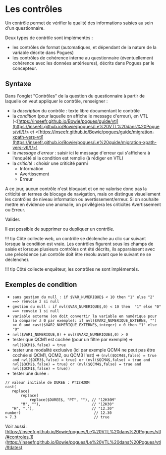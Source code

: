 # Les contrôles

Un contrôle permet de vérifier la qualité des informations saisies au sein d'un questionnaire.

Deux types de contrôle sont implémentés :
- les contrôles de format (automatiques, et dépendant de la nature de la variable décrite dans Pogues)
- les contrôles de cohérence interne au questionnaire (éventuellement cohérence avec les données antérieures), décrits dans Pogues par le concepteur.

## Syntaxe

Dans l'onglet "Contrôles" de la question du questionnaire à partir de laquelle on veut appliquer le contrôle, renseigner :

- la _description_ du contrôle : texte libre documentant le contrôle
- la _condition_ (pour laquelle on affiche le message d'erreur), en VTL (<[https://inseefr.github.io/Bowie/pogues/guide/vtl](https://inseefr.github.io/Bowie/pogues/Le%20VTL%20dans%20Pogues/vtl/)/> et <[https://inseefr.github.io/Bowie/pogues/guide/migration-xpath-vers-vtl](https://inseefr.github.io/Bowie/pogues/Le%20guide/migration-xpath-vers-vtl/)/>)
- le _message d'erreur_ : saisir ici le message d'erreur qui s'affichera à l'enquêté si la condition est remplie (à rédiger en VTL)
- la _criticité_ :  choisir une criticité parmi
    - Information
    - Avertissement
    - Erreur

A ce jour, aucun contrôle n'est bloquant et on ne valorise donc pas la criticité en termes de blocage de navigation, mais on distingue visuellement les contrôles de niveau information ou avertissement/erreur. Si on souhaite mettre en évidence une anomalie, on privilégiera les criticités Avertissement ou Erreur.

Valider.

Il est possible de supprimer ou dupliquer un contrôle.

!!! tip
    Côté collecte web, un contrôle se déclenche au clic sur suivant lorsque la condition est vraie. Les contrôles figurent sous les champs de saisie et lorsque plusieurs contrôles ont été décrits, ils apparaissent avec une précédence (un contrôle doit être résolu avant que le suivant ne se déclenche).

!!! tip 
    Côté collecte enquêteur, les contrôles ne sont implémentés.
  

## Exemples de condition

- `sans gestion du null : if $VAR_NUMERIQUE$ < 10 then "1" else "2" ==> renvoie 2 si null`
- `gestion du null : if nvl($VAR_NUMERIQUE$,0) < 10 then  "1" else "0" ==> renvoie 1 si null`
- `variable externe (on doit convertir la variable en numérique pour la comparer à 0 par exemple): if nvl($VAR2_NUMERIQUE_EXTERNE, "") <> 0 and cast($VAR2_NUMERIQUE_EXTERNE$,integer) > 0 then "1" else "0"`
- `nvl($VAR1_NUMERIQUE,0) + nvl($VAR2_NUMERIQUE$,0) > 0`
- tester que QCM1 est cochée (pour un filtre par exemple) =>  `nvl($QCM1$,false) = true`
- tester une modalité exclusive (ici par exemple QCM4 ne peut pas être cochée si QCM1, QCM2, ou QCM3 l'est) => `(nvl($QCM4$,false) = true and nvl($QCM3$,false) = true) or (nvl($QCM4$,false) = true and nvl($QCM2$,false) = true) or (nvl($QCM4$,false) = true and nvl($QCM1$,false) = true))`
- tester une durée :
  
 ```
// valeur initiale de DUREE : PT12H30M
cast(
    replace(
        replace(
            replace($DUREE$, "PT", ""), // "12H30M"
        "M", ""),                       // "12H30"
    "H", "."),                          // "12.30"
number)                                 // 12.30
> 7.3                                   // true
```

Voir aussi : [https://inseefr.github.io/Bowie/pogues/Le%20VTL%20dans%20Pogues/vtl/#controles_1](https://inseefr.github.io/Bowie/pogues/Le%20VTL%20dans%20Pogues/vtl/#dates)
